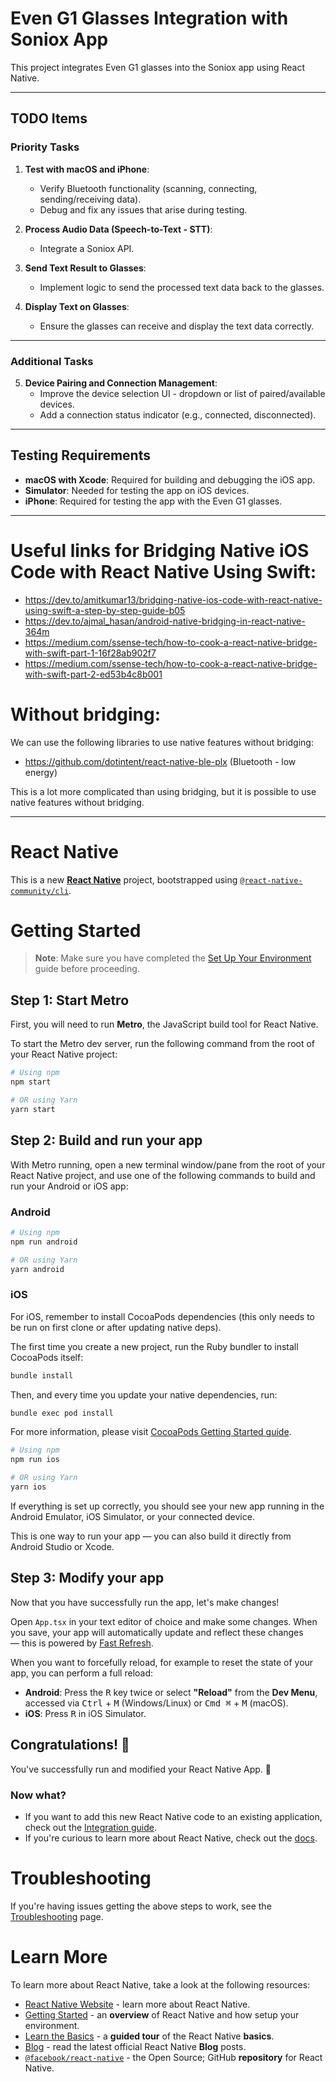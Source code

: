 # Even G1 Glasses Integration with Soniox App

This project integrates Even G1 glasses into the Soniox app using React Native.

---

## **TODO Items**

### **Priority Tasks**
1. **Test with macOS and iPhone**:
   - Verify Bluetooth functionality (scanning, connecting, sending/receiving data).
   - Debug and fix any issues that arise during testing.

2. **Process Audio Data (Speech-to-Text - STT)**:
   - Integrate a Soniox API.

3. **Send Text Result to Glasses**:
   - Implement logic to send the processed text data back to the glasses.

4. **Display Text on Glasses**:
   - Ensure the glasses can receive and display the text data correctly.

---

### **Additional Tasks**
5. **Device Pairing and Connection Management**:
   - Improve the device selection UI - dropdown or list of paired/available devices.
   - Add a connection status indicator (e.g., connected, disconnected).

---

## **Testing Requirements**
- **macOS with Xcode**: Required for building and debugging the iOS app.
- **Simulator**: Needed for testing the app on iOS devices.
- **iPhone**: Required for testing the app with the Even G1 glasses.

---


# Useful links for Bridging Native iOS Code with React Native Using Swift:
- https://dev.to/amitkumar13/bridging-native-ios-code-with-react-native-using-swift-a-step-by-step-guide-b05
- https://dev.to/ajmal_hasan/android-native-bridging-in-react-native-364m
- https://medium.com/ssense-tech/how-to-cook-a-react-native-bridge-with-swift-part-1-16f28ab902f7
- https://medium.com/ssense-tech/how-to-cook-a-react-native-bridge-with-swift-part-2-ed53b4c8b001


# Without bridging:
We can use the following libraries to use native features without bridging:
- https://github.com/dotintent/react-native-ble-plx (Bluetooth - low energy)

This is a lot more complicated than using bridging, but it is possible to use native features without bridging.


---

# React Native



This is a new [**React Native**](https://reactnative.dev) project, bootstrapped using [`@react-native-community/cli`](https://github.com/react-native-community/cli).

# Getting Started

> **Note**: Make sure you have completed the [Set Up Your Environment](https://reactnative.dev/docs/set-up-your-environment) guide before proceeding.

## Step 1: Start Metro

First, you will need to run **Metro**, the JavaScript build tool for React Native.

To start the Metro dev server, run the following command from the root of your React Native project:

```sh
# Using npm
npm start

# OR using Yarn
yarn start
```

## Step 2: Build and run your app

With Metro running, open a new terminal window/pane from the root of your React Native project, and use one of the following commands to build and run your Android or iOS app:

### Android

```sh
# Using npm
npm run android

# OR using Yarn
yarn android
```

### iOS

For iOS, remember to install CocoaPods dependencies (this only needs to be run on first clone or after updating native deps).

The first time you create a new project, run the Ruby bundler to install CocoaPods itself:

```sh
bundle install
```

Then, and every time you update your native dependencies, run:

```sh
bundle exec pod install
```

For more information, please visit [CocoaPods Getting Started guide](https://guides.cocoapods.org/using/getting-started.html).

```sh
# Using npm
npm run ios

# OR using Yarn
yarn ios
```

If everything is set up correctly, you should see your new app running in the Android Emulator, iOS Simulator, or your connected device.

This is one way to run your app — you can also build it directly from Android Studio or Xcode.

## Step 3: Modify your app

Now that you have successfully run the app, let's make changes!

Open `App.tsx` in your text editor of choice and make some changes. When you save, your app will automatically update and reflect these changes — this is powered by [Fast Refresh](https://reactnative.dev/docs/fast-refresh).

When you want to forcefully reload, for example to reset the state of your app, you can perform a full reload:

- **Android**: Press the <kbd>R</kbd> key twice or select **"Reload"** from the **Dev Menu**, accessed via <kbd>Ctrl</kbd> + <kbd>M</kbd> (Windows/Linux) or <kbd>Cmd ⌘</kbd> + <kbd>M</kbd> (macOS).
- **iOS**: Press <kbd>R</kbd> in iOS Simulator.

## Congratulations! :tada:

You've successfully run and modified your React Native App. :partying_face:

### Now what?

- If you want to add this new React Native code to an existing application, check out the [Integration guide](https://reactnative.dev/docs/integration-with-existing-apps).
- If you're curious to learn more about React Native, check out the [docs](https://reactnative.dev/docs/getting-started).

# Troubleshooting

If you're having issues getting the above steps to work, see the [Troubleshooting](https://reactnative.dev/docs/troubleshooting) page.

# Learn More

To learn more about React Native, take a look at the following resources:

- [React Native Website](https://reactnative.dev) - learn more about React Native.
- [Getting Started](https://reactnative.dev/docs/environment-setup) - an **overview** of React Native and how setup your environment.
- [Learn the Basics](https://reactnative.dev/docs/getting-started) - a **guided tour** of the React Native **basics**.
- [Blog](https://reactnative.dev/blog) - read the latest official React Native **Blog** posts.
- [`@facebook/react-native`](https://github.com/facebook/react-native) - the Open Source; GitHub **repository** for React Native.
